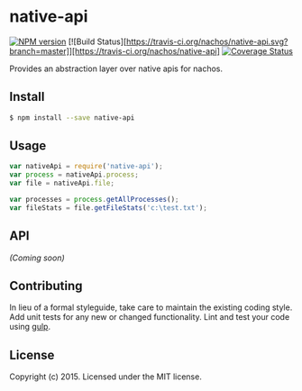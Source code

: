 # native-api 
[![NPM version][npm-image]][npm-url] [![Build Status][https://travis-ci.org/nachos/native-api.svg?branch=master]][https://travis-ci.org/nachos/native-api] [![Coverage Status][coveralls-image]][coveralls-url]

Provides an abstraction layer over native apis for nachos.


## Install

```bash
$ npm install --save native-api
```


## Usage

```javascript
var nativeApi = require('native-api');
var process = nativeApi.process;
var file = nativeApi.file;

var processes = process.getAllProcesses();
var fileStats = file.getFileStats('c:\test.txt');
```

## API

_(Coming soon)_


## Contributing

In lieu of a formal styleguide, take care to maintain the existing coding style. Add unit tests for any new or changed functionality. Lint and test your code using [gulp](http://gulpjs.com/).


## License

Copyright (c) 2015. Licensed under the MIT license.



[npm-url]: https://npmjs.org/package/native-api
[npm-image]: https://badge.fury.io/js/native-api.svg
[travis-url]: https://travis-ci.org/user/native-api
[travis-image]: https://travis-ci.org/user/native-api.svg?branch=master
[coveralls-url]: https://coveralls.io/r/user/native-api
[coveralls-image]: https://coveralls.io/repos/user/native-api/badge.png
